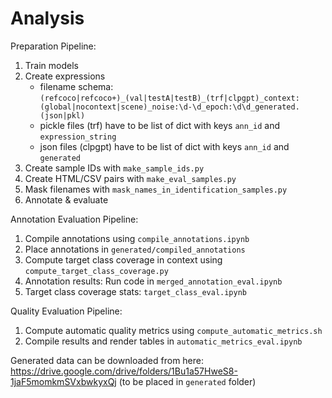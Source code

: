 # Analysis

Preparation Pipeline:

1. Train models
2. Create expressions
    - filename schema: 
    ```(refcoco|refcoco+)_(val|testA|testB)_(trf|clpgpt)_context:(global|nocontext|scene)_noise:\d-\d_epoch:\d\d_generated.(json|pkl)```
    - pickle files (trf) have to be list of dict with keys `ann_id` and `expression_string`
    - json files (clpgpt) have to be list of dict with keys `ann_id` and `generated`
3. Create sample IDs with `make_sample_ids.py`
4. Create HTML/CSV pairs with `make_eval_samples.py`
5. Mask filenames with `mask_names_in_identification_samples.py`
6. Annotate & evaluate

Annotation Evaluation Pipeline:

1. Compile annotations using ```compile_annotations.ipynb```
2. Place annotations in ```generated/compiled_annotations```
3. Compute target class coverage in context using ```compute_target_class_coverage.py```
4. Annotation results: Run code in ```merged_annotation_eval.ipynb```
5. Target class coverage stats: ```target_class_eval.ipynb```

Quality Evaluation Pipeline:

1. Compute automatic quality metrics using ```compute_automatic_metrics.sh```
2. Compile results and render tables in ```automatic_metrics_eval.ipynb```

Generated data can be downloaded from here: https://drive.google.com/drive/folders/1Bu1a57HweS8-1jaF5momkmSVxbwkyxQj
(to be placed in ```generated``` folder)
